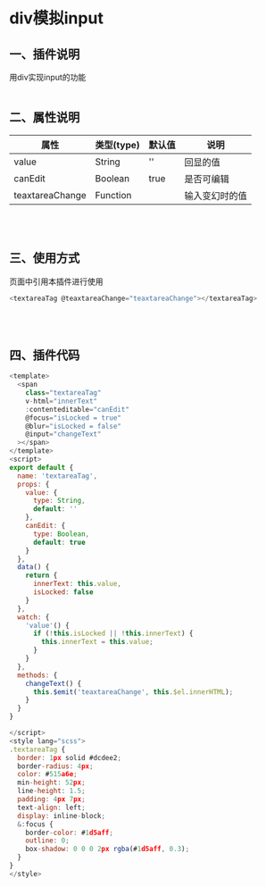 # div模拟input

## 一、插件说明
用div实现input的功能
</br></br>

## 二、属性说明
属性|类型(type)|默认值 | 说明
 ------ | ------ | ------ | ------ |
value | String | '' | 回显的值 
canEdit | Boolean | true | 是否可编辑 
teaxtareaChange | Function |  | 输入变幻时的值
</br></br>

## 三、使用方式
页面中引用本插件进行使用
```javascript
<textareaTag @teaxtareaChange="teaxtareaChange"></textareaTag>
```
</br></br>

## 四、插件代码
```javascript
<template>
  <span
    class="textareaTag"
    v-html="innerText"
    :contenteditable="canEdit"
    @focus="isLocked = true"
    @blur="isLocked = false"
    @input="changeText"
  ></span>
</template>
<script>
export default {
  name: 'textareaTag',
  props: {
    value: {
      type: String,
      default: ''
    },
    canEdit: {
      type: Boolean,
      default: true
    }
  },
  data() {
    return {
      innerText: this.value,
      isLocked: false
    }
  },
  watch: {
    'value'() {
      if (!this.isLocked || !this.innerText) {
        this.innerText = this.value;
      }
    }
  },
  methods: {
    changeText() {
      this.$emit('teaxtareaChange', this.$el.innerHTML);
    }
  }
}

</script>
<style lang="scss">
.textareaTag {
  border: 1px solid #dcdee2;
  border-radius: 4px;
  color: #515a6e;
  min-height: 52px;
  line-height: 1.5;
  padding: 4px 7px;
  text-align: left;
  display: inline-block;
  &:focus {
    border-color: #1d5aff;
    outline: 0;
    box-shadow: 0 0 0 2px rgba(#1d5aff, 0.3);
  }
}
</style>
```